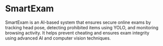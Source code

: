 # SmartExam
SmartExam is an AI-based system that ensures secure online exams by tracking head pose, detecting prohibited items using YOLO, and monitoring browsing activity. It helps prevent cheating and ensures exam integrity using advanced AI and computer vision techniques.
